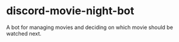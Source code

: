 # discord-movie-night-bot
A bot for managing movies and deciding on which movie should be watched next.
